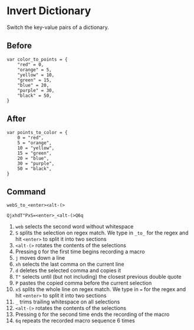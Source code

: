 # Invert Dictionary

Switch the key-value pairs of a dictionary.

## Before

```gdscript
var color_to_points = {
    "red" = 0,
    "orange" = 5,
    "yellow" = 10,
    "green" = 15,
    "blue" = 20,
    "purple" = 30,
    "black" = 50,
}
```

## After

```gdscript
var points_to_color = {
    0 = "red",
    5 = "orange",
    10 = "yellow",
    15 = "green",
    20 = "blue",
    30 = "purple",
    50 = "black",
}
```

## Command

```
webS_to_<enter><alt-(>

QjxhdT"PxS=<enter>_<alt-(>Q6q
```

1. `web` selects the second word without whitespace
1. `S` splits the selection on regex match. We type in `_to_` for the regex and hit `<enter>` to split it into two sections
1. `<alt-(>` rotates the contents of the selections
1. Pressing `Q` for the first time begins recording a macro
1. `j` moves down a line
1. `xh` selects the last comma on the current line
1. `d` deletes the selected comma and copies it
1. `T"` selects until (but not including) the closest previous double quote
1. `P` pastes the copied comma before the current selection
1. `xS` splits the whole line on regex match. We type in `=` for the regex and hit `<enter>` to split it into two sections
1. `_` trims trailing whitespace on all selections
1. `<alt-(>` rotates the contents of the selections
1. Pressing `Q` for the second time ends the recording of the macro
1. `6q` repeats the recorded macro sequence 6 times
